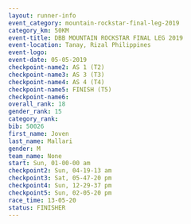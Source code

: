 ```yaml
---
layout: runner-info 
event_category: mountain-rockstar-final-leg-2019 
category_km: 50KM 
event-title: DBB MOUNTAIN ROCKSTAR FINAL LEG 2019 
event-location: Tanay, Rizal Philippines 
event-logo: 
event-date: 05-05-2019 
checkpoint-name2: AS 1 (T2) 
checkpoint-name3: AS 3 (T3) 
checkpoint-name4: AS 4 (T4) 
checkpoint-name5: FINISH (T5) 
checkpoint-name6: 
overall_rank: 18
gender_rank: 15
category_rank: 
bib: 50026
first_name: Joven
last_name: Mallari
gender: M
team_name: None
start: Sun, 01-00-00 am
checkpoint2: Sun, 04-19-13 am
checkpoint3: Sat, 05-47-20 pm
checkpoint4: Sun, 12-29-37 pm
checkpoint5: Sun, 02-05-20 pm
race_time: 13-05-20
status: FINISHER
---
```

